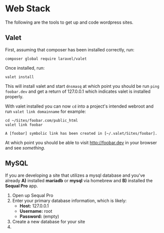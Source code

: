 # Web Stack

The following are the tools to get up and code wordpress sites.

## Valet

First, assuming that composer has been installed correctly, run:

	composer global require laravel/valet
	
Once installed, run:

	valet install
	
This will install valet and start `dnsmasq` at which point you should be run `ping foobar.dev` and get a return of 127.0.0.1 which indicates valet is installed properly.

With valet installed you can now `cd` into a project's intended webroot and run `valet link domainname` for example:

	cd ~/Sites/foobar.com/public_html
	valet link foobar
	
	A [foobar] symbolic link has been created in [~/.valet/Sites/foobar].
	
At which point you should be able to visit http://foobar.dev in your browser and see *something*.

## MySQL

If you are developing a site that utilizes a mysql database and you've already **A)** installed **mariadb** or **mysql** via homebrew and **B)** installed the **Sequal Pro** app.

1. Open up Sequal Pro
2. Enter your primary database information, which is likely:
	* **Host:** 127.0.0.1
	* **Username:** root
	* **Password:** (empty)
3. Create a new database for your site
4. 